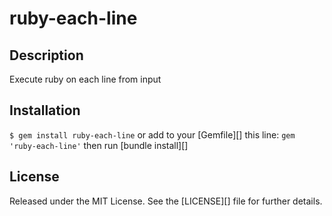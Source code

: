 # ruby-each-line

## Description

Execute ruby on each line from input

## Installation

`$ gem install ruby-each-line` or add to your [Gemfile][] this line: `gem 'ruby-each-line'` then run [bundle install][]

## License

Released under the MIT License. See the [LICENSE][] file for further details.

